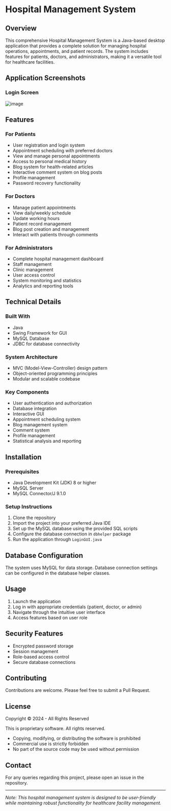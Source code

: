 # Hospital Management System

## Overview
This comprehensive Hospital Management System is a Java-based desktop application that provides a complete solution for managing hospital operations, appointments, and patient records. The system includes features for patients, doctors, and administrators, making it a versatile tool for healthcare facilities.

## Application Screenshots

### Login Screen
![image](https://github.com/user-attachments/assets/ec6734e0-56c2-417d-95ea-daa61e8a173f)


## Features

### For Patients
- User registration and login system
- Appointment scheduling with preferred doctors
- View and manage personal appointments
- Access to personal medical history
- Blog system for health-related articles
- Interactive comment system on blog posts
- Profile management
- Password recovery functionality


### For Doctors
- Manage patient appointments
- View daily/weekly schedule
- Update working hours
- Patient record management
- Blog post creation and management
- Interact with patients through comments


### For Administrators
- Complete hospital management dashboard
- Staff management
- Clinic management
- User access control
- System monitoring and statistics
- Analytics and reporting tools


## Technical Details

### Built With
- Java
- Swing Framework for GUI
- MySQL Database
- JDBC for database connectivity

### System Architecture
- MVC (Model-View-Controller) design pattern
- Object-oriented programming principles
- Modular and scalable codebase

### Key Components
- User authentication and authorization
- Database integration
- Interactive GUI
- Appointment scheduling system
- Blog management system
- Comment system
- Profile management
- Statistical analysis and reporting

## Installation

### Prerequisites
- Java Development Kit (JDK) 8 or higher
- MySQL Server
- MySQL Connector/J 9.1.0

### Setup Instructions
1. Clone the repository
2. Import the project into your preferred Java IDE
3. Set up the MySQL database using the provided SQL scripts
4. Configure the database connection in `dbhelper` package
5. Run the application through `LoginGUI.java`

## Database Configuration
The system uses MySQL for data storage. Database connection settings can be configured in the database helper classes.

## Usage
1. Launch the application
2. Log in with appropriate credentials (patient, doctor, or admin)
3. Navigate through the intuitive user interface
4. Access features based on user role

## Security Features
- Encrypted password storage
- Session management
- Role-based access control
- Secure database connections

## Contributing
Contributions are welcome. Please feel free to submit a Pull Request.

## License
Copyright © 2024 - All Rights Reserved

This is proprietary software. All rights reserved.
- Copying, modifying, or distributing the software is prohibited
- Commercial use is strictly forbidden
- No part of the source code may be used without permission

## Contact
For any queries regarding this project, please open an issue in the repository.

---
*Note: This hospital management system is designed to be user-friendly while maintaining robust functionality for healthcare facility management.* 
